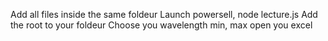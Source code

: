 Add all files inside the same foldeur
Launch powersell, node lecture.js
Add the root to your foldeur
Choose you wavelength min, max
open you excel
